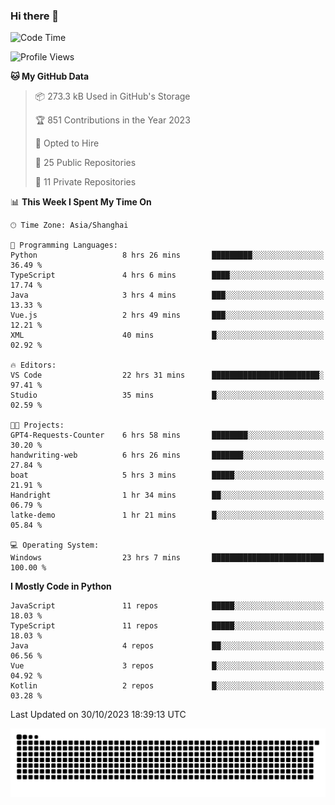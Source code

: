 ### Hi there 👋
<!--START_SECTION:waka-->
![Code Time](http://img.shields.io/badge/Code%20Time-388%20hrs%2024%20mins-blue)

![Profile Views](http://img.shields.io/badge/Profile%20Views-6-blue)

**🐱 My GitHub Data** 

> 📦 273.3 kB Used in GitHub's Storage 
 > 
> 🏆 851 Contributions in the Year 2023
 > 
> 💼 Opted to Hire
 > 
> 📜 25 Public Repositories 
 > 
> 🔑 11 Private Repositories 
 > 
📊 **This Week I Spent My Time On** 

```text
🕑︎ Time Zone: Asia/Shanghai

💬 Programming Languages: 
Python                   8 hrs 26 mins       █████████░░░░░░░░░░░░░░░░   36.49 % 
TypeScript               4 hrs 6 mins        ████░░░░░░░░░░░░░░░░░░░░░   17.74 % 
Java                     3 hrs 4 mins        ███░░░░░░░░░░░░░░░░░░░░░░   13.33 % 
Vue.js                   2 hrs 49 mins       ███░░░░░░░░░░░░░░░░░░░░░░   12.21 % 
XML                      40 mins             █░░░░░░░░░░░░░░░░░░░░░░░░   02.92 % 

🔥 Editors: 
VS Code                  22 hrs 31 mins      ████████████████████████░   97.41 % 
Studio                   35 mins             █░░░░░░░░░░░░░░░░░░░░░░░░   02.59 % 

🐱‍💻 Projects: 
GPT4-Requests-Counter    6 hrs 58 mins       ████████░░░░░░░░░░░░░░░░░   30.20 % 
handwriting-web          6 hrs 26 mins       ███████░░░░░░░░░░░░░░░░░░   27.84 % 
boat                     5 hrs 3 mins        █████░░░░░░░░░░░░░░░░░░░░   21.91 % 
Handright                1 hr 34 mins        ██░░░░░░░░░░░░░░░░░░░░░░░   06.79 % 
latke-demo               1 hr 21 mins        █░░░░░░░░░░░░░░░░░░░░░░░░   05.84 % 

💻 Operating System: 
Windows                  23 hrs 7 mins       █████████████████████████   100.00 % 
```

**I Mostly Code in Python** 

```text
JavaScript               11 repos            █████░░░░░░░░░░░░░░░░░░░░   18.03 % 
TypeScript               11 repos            █████░░░░░░░░░░░░░░░░░░░░   18.03 % 
Java                     4 repos             ██░░░░░░░░░░░░░░░░░░░░░░░   06.56 % 
Vue                      3 repos             █░░░░░░░░░░░░░░░░░░░░░░░░   04.92 % 
Kotlin                   2 repos             █░░░░░░░░░░░░░░░░░░░░░░░░   03.28 % 
```




 Last Updated on 30/10/2023 18:39:13 UTC
<!--END_SECTION:waka-->

<picture>
  <source media="(prefers-color-scheme: dark)" srcset="https://raw.githubusercontent.com/14790897/14790897/output/github-contribution-grid-snake-dark.svg" />
  <source media="(prefers-color-scheme: light)" srcset="https://raw.githubusercontent.com/14790897/14790897/output/github-contribution-grid-snake.svg" />
  <img alt="github-snake" src="https://raw.githubusercontent.com/14790897/14790897/output/github-contribution-grid-snake.svg" />
</picture>
